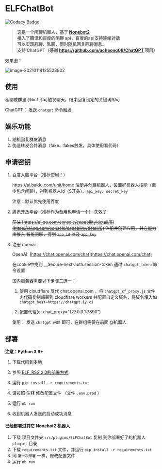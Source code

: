 # ELFChatBot

[![Codacy Badge](https://api.codacy.com/project/badge/Grade/1b642ec8ccd240bebc63cd37d7337e3d)](https://app.codacy.com/gh/Quan666/ELFChatBot?utm_source=github.com&utm_medium=referral&utm_content=Quan666/ELFChatBot&utm_campaign=Badge_Grade_Settings)

> **这是一个闲聊机器人，基于 [Nonebot2](https://v2.nonebot.dev/guide/)**  
> **接入了腾讯和百度的闲聊 api，百度的api支持连续对话**  
> **可以实现群聊、私聊，同时随机回复群聊消息。**  
> **支持 ChatGPT（感谢 https://github.com/acheong08/ChatGPT 项目）**  

效果图：

![image-20210114125523902](https://cdn.jsdelivr.net/gh/Quan666/CDN/pic/image-20210114125523902.png)

## 使用

私聊或群里 @bot 即可触发聊天，结束回复设定的关键词即可

ChatGPT： 发送 `chatgpt` 命令触发

## 娱乐功能
  1. 随机回复群友消息
  2. 伪造转发合并消息（fake、fakes触发，具体使用看代码）

## 申请密钥

1. 百度大脑平台（推荐使用！）

   https://ai.baidu.com/unit/home 注册并创建机器人，设置好机器人技能（至少包含闲聊），得到机器人id（S开头）、`api_key`、`secret_key`

   注意：默认优先使用百度
   
   
2. ~~腾讯开放平台（推荐作为备用也申请一个）~~ 失效了

   ~~前往 [https://ai.qq.com/console/capability/detail/8](https://ai.qq.com/console/capability/detail/8) 注册并创建应用，并在能力库接入 智能闲聊，得到 `app_id` 以及 `app_key`~~


3. 注册 openai 
   
   OpenAI: [https://chat.openai.com/chat](https://chat.openai.com/chat)

   在cookie中找到 __Secure-next-auth.session-token 通过 `chatgpt_token` 命令设置
   
   国内服务器需要以下步骤二选一：

    1. 使用 cloudflare 反代 chat.openai.com ，将 `chatgpt_cf_proxy.js` 文件内代码复制部署到 cloudflare workers 并配置自定义域名，将域名填入如 `chatgpt_host=https://chatgpt.iy.ci`

    2. 配置代理(e: chat_proxy="127.0.0.1:7890")

   使用： 
    发送 `chatgpt 问题` 即可，在群组需要在前面 @机器人


## 部署

**注意：Python 3.8+**


1. 下载代码到本地

2. 参照 [ELF_RSS 2.0的部署方式](https://github.com/Quan666/ELF_RSS/tree/2.0) 

3. 运行 `pip install -r requirements.txt` 

4. 请按照 注释 修改配置文件 （文件 `.env.prod` ）

5. 运行 `nb run`

6. 收到机器人发送的启动成功消息


#### 已经部署过其它 Nonebot2 机器人

1. 下载 项目文件夹 `src/plugins/ELFChatBot` 复制 到你部署好了的机器人 `plugins` 目录
2. 下载 `requirements.txt` 文件，并运行 `pip install -r requirements.txt` 
3. 同 `第一次部署` 一样，修改配置文件
4. 运行 `nb run`


